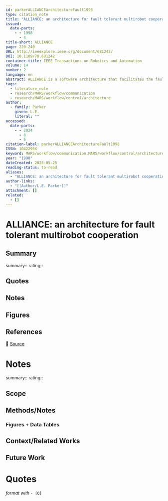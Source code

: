 ```yaml
---
id: parkerALLIANCEArchitectureFault1998
type: citation_note
title: "ALLIANCE: an architecture for fault tolerant multirobot cooperation"
issued:
  date-parts:
    - - 1998
      - 4
title-short: ALLIANCE
page: 220-240
URL: http://ieeexplore.ieee.org/document/681242/
DOI: 10.1109/70.681242
container-title: IEEE Transactions on Robotics and Automation
volume: 14
number: 2
language: en
abstract: ALLIANCE is a software architecture that facilitates the fault tolerant cooperative control of teams of heterogeneous mobile robots performing missions composed of loosely coupled subtasks that may have ordering dependencies. ALLIANCE allows teams of robots, each of which possesses a variety of high-level functions that it can perform during a mission, to individually select appropriate actions throughout the mission based on the requirements of the mission, the activities of other robots, the current environmental conditions, and the robot’s own internal states. ALLIANCE is a fully distributed, behavior-based architecture that incorporates the use of mathematically-modeled motivations (such as impatience and acquiescence) within each robot to achieve adaptive action selection. Since cooperative robotic teams usually work in dynamic and unpredictable environments, this software architecture allows the robot team members to respond robustly, reliably, ﬂexibly, and coherently to unexpected environmental changes and modiﬁcations in the robot team that may occur due to mechanical failure, the learning of new skills, or the addition or removal of robots from the team by human intervention. The feasibility of this architecture is demonstrated in an implementation on a team of mobile robots performing a laboratory version of hazardous waste cleanup.
tags:
  - literature_note
  - research/MARS/workflow/communication
  - research/MARS/workflow/control/architecture
author:
  - family: Parker
    given: L.E.
    literal: ""
accessed:
  date-parts:
    - - 2024
      - 8
      - 6
citation-label: parkerALLIANCEArchitectureFault1998
ISSN: 1042296X
keyword: MARS/workflow/communication,MARS/workflow/control/architecture
year: "1998"
dateCreated: 2025-05-25
reading-status: to-read
aliases:
  - "ALLIANCE: an architecture for fault tolerant multirobot cooperation"
author-links:
  - "[[Author/L.E. Parker]]"
attachment: []
related:
  - []
---
```


# ALLIANCE: an architecture for fault tolerant multirobot cooperation

## Summary
summary::
rating::

## Quotes

## Notes

## Figures

## References

🔗 [Source](http://ieeexplore.ieee.org/document/681242/)

# Notes 
summary::
rating:: 

## Scope
## Methods/Notes
### Figures + Data Tables
## Context/Related Works
## Future Work


# Quotes
 *format with* `- [Q]`
